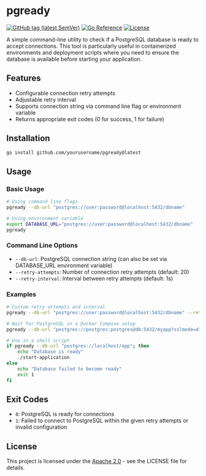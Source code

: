 # pgready

[![GitHub tag (latest SemVer)](https://img.shields.io/github/tag/dmitrymomot/pgready)](https://github.com/dmitrymomot/pgready)
[![Go Reference](https://pkg.go.dev/badge/github.com/dmitrymomot/pgready.svg)](https://pkg.go.dev/github.com/dmitrymomot/pgready)
[![License](https://img.shields.io/github/license/dmitrymomot/pgready)](https://github.com/dmitrymomot/pgready/blob/main/LICENSE)

A simple command-line utility to check if a PostgreSQL database is ready to accept connections. This tool is particularly useful in containerized environments and deployment scripts where you need to ensure the database is available before starting your application.

## Features

-   Configurable connection retry attempts
-   Adjustable retry interval
-   Supports connection string via command line flag or environment variable
-   Returns appropriate exit codes (0 for success, 1 for failure)

## Installation

```bash
go install github.com/yourusername/pgready@latest
```

## Usage

### Basic Usage

```bash
# Using command line flags
pgready --db-url "postgres://user:password@localhost:5432/dbname"

# Using environment variable
export DATABASE_URL="postgres://user:password@localhost:5432/dbname"
pgready
```

### Command Line Options

-   `--db-url`: PostgreSQL connection string (can also be set via DATABASE_URL environment variable)
-   `--retry-attempts`: Number of connection retry attempts (default: 20)
-   `--retry-interval`: Interval between retry attempts (default: 1s)

### Examples

```bash
# Custom retry attempts and interval
pgready --db-url "postgres://user:password@localhost:5432/dbname" --retry-attempts 30 --retry-interval 2s

# Wait for PostgreSQL in a Docker Compose setup
pgready --db-url "postgres://postgres:postgres@db:5432/myapp?sslmode=disable" --retry-interval 5s

# Use in a shell script
if pgready --db-url "postgres://localhost/app"; then
    echo "Database is ready"
    ./start-application
else
    echo "Database failed to become ready"
    exit 1
fi
```

## Exit Codes

-   `0`: PostgreSQL is ready for connections
-   `1`: Failed to connect to PostgreSQL within the given retry attempts or invalid configuration

## License

This project is licensed under the [Apache 2.0](LICENSE) - see the LICENSE file for details.
